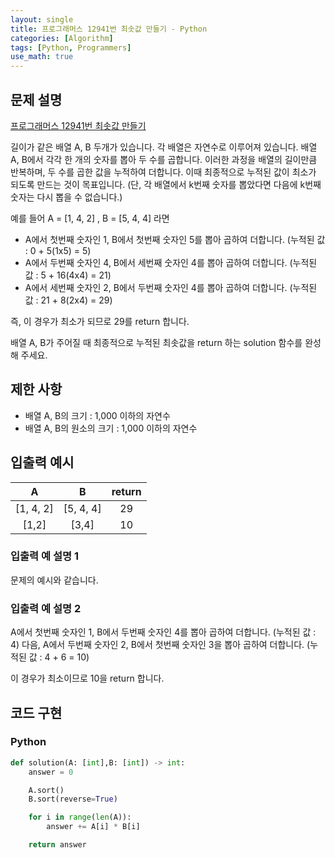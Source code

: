 ```yaml
---
layout: single
title: 프로그래머스 12941번 최솟값 만들기 - Python
categories: [Algorithm]
tags: [Python, Programmers]
use_math: true
---
```


## 문제 설명
[프로그래머스 12941번 최솟값 만들기](https://school.programmers.co.kr/learn/courses/30/lessons/12941)

길이가 같은 배열 A, B 두개가 있습니다. 각 배열은 자연수로 이루어져 있습니다.
배열 A, B에서 각각 한 개의 숫자를 뽑아 두 수를 곱합니다. 이러한 과정을 배열의 길이만큼 반복하며, 두 수를 곱한 값을 누적하여 더합니다. 이때 최종적으로 누적된 값이 최소가 되도록 만드는 것이 목표입니다. (단, 각 배열에서 k번째 숫자를 뽑았다면 다음에 k번째 숫자는 다시 뽑을 수 없습니다.)

예를 들어 A = \[1, 4, 2\] , B = \[5, 4, 4\] 라면

* A에서 첫번째 숫자인 1, B에서 첫번째 숫자인 5를 뽑아 곱하여 더합니다. (누적된 값 : 0 + 5(1x5) = 5)
* A에서 두번째 숫자인 4, B에서 세번째 숫자인 4를 뽑아 곱하여 더합니다. (누적된 값 : 5 + 16(4x4) = 21)
* A에서 세번째 숫자인 2, B에서 두번째 숫자인 4를 뽑아 곱하여 더합니다. (누적된 값 : 21 + 8(2x4) = 29)

즉, 이 경우가 최소가 되므로 29를 return 합니다.

배열 A, B가 주어질 때 최종적으로 누적된 최솟값을 return 하는 solution 함수를 완성해 주세요.

## 제한 사항

* 배열 A, B의 크기 : 1,000 이하의 자연수
* 배열 A, B의 원소의 크기 : 1,000 이하의 자연수

## 입출력 예시

|      A      |      B      | return |
|:-----------:|:-----------:|:------:|
| \[1, 4, 2\] | \[5, 4, 4\] |   29   |
|   \[1,2\]   |   \[3,4\]   |   10   |

### 입출력 예 설명 1

문제의 예시와 같습니다.

### 입출력 예 설명 2

A에서 첫번째 숫자인 1, B에서 두번째 숫자인 4를 뽑아 곱하여 더합니다. (누적된 값 : 4) 다음, A에서 두번째 숫자인 2, B에서 첫번째 숫자인 3을 뽑아 곱하여 더합니다. (누적된 값 : 4 + 6 = 10)

이 경우가 최소이므로 10을 return 합니다.

## 코드 구현

### Python

```python
def solution(A: [int],B: [int]) -> int:
    answer = 0

    A.sort()
    B.sort(reverse=True)

    for i in range(len(A)):
        answer += A[i] * B[i]

    return answer
```